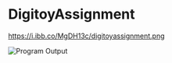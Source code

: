 # DigitoyAssignment

https://i.ibb.co/MgDH13c/digitoyassignment.png

![Program Output](https://github.com/omerbitikcioglu/DigitoyAssignment/digitoyassignment.png?raw=true)
